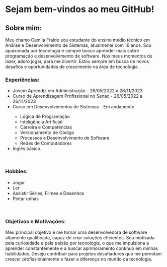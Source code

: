 <h1>Sejam bem-vindos ao meu GitHub!</h1>

<h2>Sobre mim: </h2>
Meu chamo Camila Fraide sou estudante do ensino médio técnico em Análise e Desenvolvimento de Sistemas, atualmente com 16 anos. Sou apaixonada por tecnologia e sempre busco aprender mais sobre programação e desenvolvimento de software. Nos meus momentos de lazer, adoro jogar, para me divertir. Estou sempre em busca de novos desafios e oportunidades de crescimento na área de tecnologia.<br>

<h3>Experiências:</h3>
<ul>
    <li>Jovem Aprendiz em Administração - 26/05/2022 a 26/11/2023</li>
    <li>Curso de Aprendizagem Profissional no Senac - 26/05/2022 a 26/11/2023</li>
    <li>Curso em Desenvolvimentos de Sistemas - Em andamento</li>
    <ul>
        <li>Lógica de Programação</li>
        <li>Inteligência Artificial</li>
        <li>Carreira e Competências</li>
        <li>Versionamento de Código</li>
        <li>Processos e Desenvolvimento de Software</li>
        <li>Redes de Computadores</li>
    </ul>
    <li>Inglês básico.</li>
</ul>
<br>
<h3>Hobbies:</h3>
<ul>
    <li>Jogar</li>
    <li>Ler</li>
    <li>Assistir Séries, Filmes e Desenhos</li>
    <li>Pintar unhas</li>
</ul>
<br>
<h3>Objetivos e Motivações:</h3>
Meu principal objetivo é me tornar uma desenvolvedora de software altamente qualificada, capaz de criar soluções eficientes. Sou motivada pela curiosidade e pela paixão por tecnologia, o que me impulsiona a aprender constantemente e a buscar aprimoramento contínuo em minhas habilidades. Desejo contribuir para projetos desafiadores que me permitam crescer profissionalmente e fazer a diferença no mundo da tecnologia.




<!--
**milafraide/milafraide** is a ✨ _special_ ✨ repository because its `README.md` (this file) appears on your GitHub profile.

Here are some ideas to get you started:

- 🔭 I’m currently working on ...
- 🌱 I’m currently learning ...
- 👯 I’m looking to collaborate on ...
- 🤔 I’m looking for help with ...
- 💬 Ask me about ...
- 📫 How to reach me: ...
- 😄 Pronouns: ...
- ⚡ Fun fact: ...
-->
